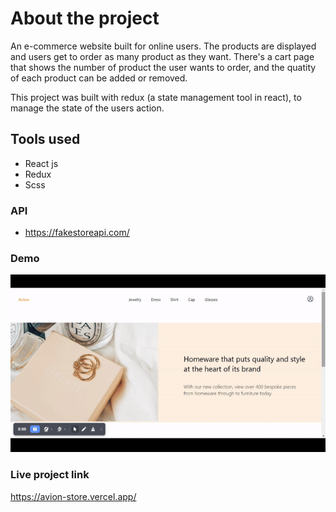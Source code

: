 # About the project

An e-commerce website built for online users. The products are displayed and users get to order as many product as they want. There's a cart page that shows the number of product the user wants to order, and the quatity of each product can be added or removed.

This project was built with redux (a state management tool in react), to manage the state of the users action.

## Tools used

- React js
- Redux
- Scss

### API

- https://fakestoreapi.com/

### Demo

![](shoptal.gif)

### Live project link

https://avion-store.vercel.app/


